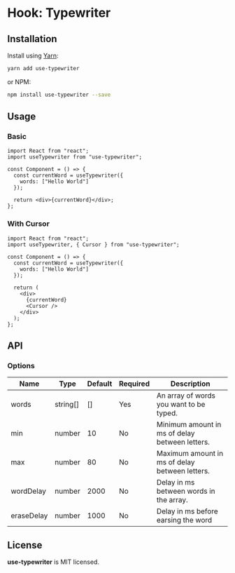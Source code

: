 # Hook: Typewriter

## Installation

Install using [Yarn](https://yarnpkg.com):

```sh
yarn add use-typewriter
```

or NPM:

```sh
npm install use-typewriter --save
```

## Usage

### Basic

```tsx
import React from "react";
import useTypewriter from "use-typewriter";

const Component = () => {
  const currentWord = useTypewriter({
    words: ["Hello World"]
  });

  return <div>{currentWord}</div>;
};
```

### With Cursor

```tsx
import React from "react";
import useTypewriter, { Cursor } from "use-typewriter";

const Component = () => {
  const currentWord = useTypewriter({
    words: ["Hello World"]
  });

  return (
    <div>
      {currentWord}
      <Cursor />
    </div>
  );
};
```

## API

### Options

| Name       | Type     | Default | Required | Description                                    |
| ---------- | -------- | ------- | -------- | ---------------------------------------------- |
| words      | string[] | []      | Yes      | An array of words you want to be typed.        |
| min        | number   | 10      | No       | Minimum amount in ms of delay between letters. |
| max        | number   | 80      | No       | Maximum amount in ms of delay between letters. |
| wordDelay  | number   | 2000    | No       | Delay in ms between words in the array.        |
| eraseDelay | number   | 1000    | No       | Delay in ms before earsing the word            |

## License

**use-typewriter** is MIT licensed.

